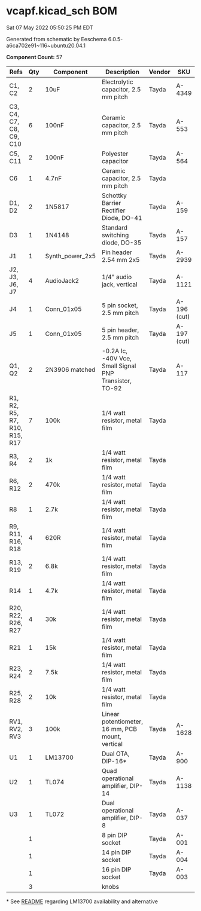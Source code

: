 # vcapf.kicad_sch BOM

Sat 07 May 2022 05:50:25 PM EDT

Generated from schematic by Eeschema 6.0.5-a6ca702e91~116~ubuntu20.04.1

**Component Count:** 57

| Refs | Qty | Component | Description | Vendor | SKU |
| ----- | --- | ---- | ----------- | ---- | ---- |
| C1, C2 | 2 | 10uF | Electrolytic capacitor, 2.5 mm pitch | Tayda | A-4349 |
| C3, C4, C7, C8, C9, C10 | 6 | 100nF | Ceramic capacitor, 2.5 mm pitch | Tayda | A-553 |
| C5, C11 | 2 | 100nF | Polyester capacitor | Tayda | A-564 |
| C6 | 1 | 4.7nF | Ceramic capacitor, 2.5 mm pitch | Tayda |  |
| D1, D2 | 2 | 1N5817 | Schottky Barrier Rectifier Diode, DO-41 | Tayda | A-159 |
| D3 | 1 | 1N4148 | Standard switching diode, DO-35 | Tayda | A-157 |
| J1 | 1 | Synth_power_2x5 | Pin header 2.54 mm 2x5 | Tayda | A-2939 |
| J2, J3, J6, J7 | 4 | AudioJack2 | 1/4" audio jack, vertical | Tayda | A-1121 |
| J4 | 1 | Conn_01x05 | 5 pin socket, 2.5 mm pitch | Tayda | A-196 (cut) |
| J5 | 1 | Conn_01x05 | 5 pin header, 2.5 mm pitch | Tayda | A-197 (cut) |
| Q1, Q2 | 2 | 2N3906 matched | -0.2A Ic, -40V Vce, Small Signal PNP Transistor, TO-92 | Tayda | A-117 |
| R1, R2, R5, R7, R10, R15, R17 | 7 | 100k | 1/4 watt resistor, metal film | Tayda |  |
| R3, R4 | 2 | 1k | 1/4 watt resistor, metal film | Tayda |  |
| R6, R12 | 2 | 470k | 1/4 watt resistor, metal film | Tayda |  |
| R8 | 1 | 2.7k | 1/4 watt resistor, metal film | Tayda |  |
| R9, R11, R16, R18 | 4 | 620R | 1/4 watt resistor, metal film | Tayda |  |
| R13, R19 | 2 | 6.8k | 1/4 watt resistor, metal film | Tayda |  |
| R14 | 1 | 4.7k | 1/4 watt resistor, metal film | Tayda |  |
| R20, R22, R26, R27 | 4 | 30k | 1/4 watt resistor, metal film | Tayda |  |
| R21 | 1 | 15k | 1/4 watt resistor, metal film | Tayda |  |
| R23, R24 | 2 | 7.5k | 1/4 watt resistor, metal film | Tayda |  |
| R25, R28 | 2 | 10k | 1/4 watt resistor, metal film | Tayda |  |
| RV1, RV2, RV3 | 3 | 100k | Linear potentiometer, 16 mm, PCB mount, vertical | Tayda | A-1628 |
| U1 | 1 | LM13700 | Dual OTA, DIP-16* | Tayda | A-900 |
| U2 | 1 | TL074 | Quad operational amplifier, DIP-14 | Tayda | A-1138 |
| U3 | 1 | TL072 | Dual operational amplifier, DIP-8 | Tayda | A-037 |
| | 1 | | 8 pin DIP socket | Tayda | A-001 |
| | 1 | | 14 pin DIP socket | Tayda | A-004 |
| | 1 | | 16 pin DIP socket | Tayda | A-003 |
| | 3 | | knobs | | |
    
\* See [README](../README.md) regarding LM13700 availability and alternative